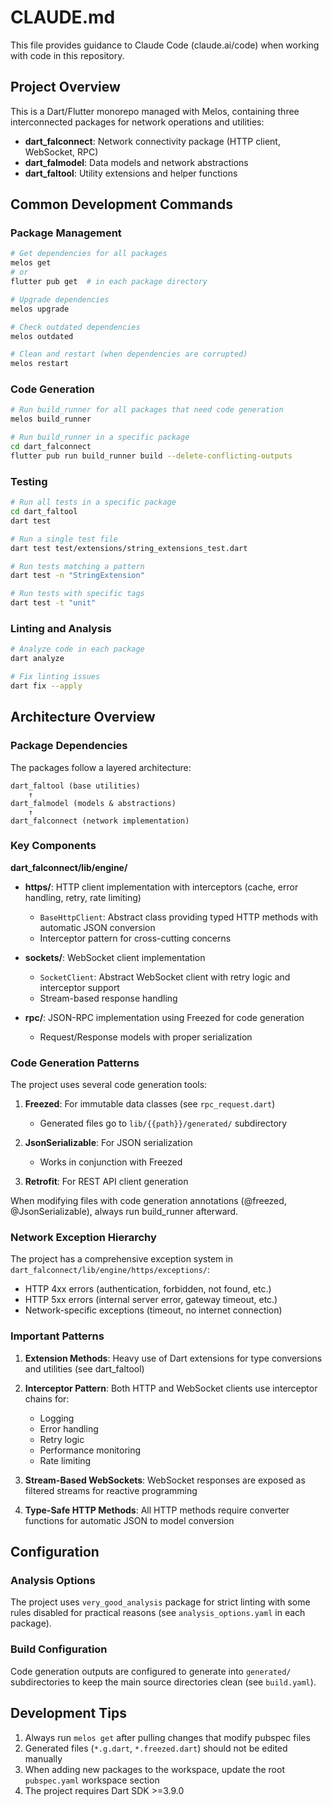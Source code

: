 # CLAUDE.md

This file provides guidance to Claude Code (claude.ai/code) when working with code in this repository.

## Project Overview

This is a Dart/Flutter monorepo managed with Melos, containing three interconnected packages for network operations and utilities:

- **dart_falconnect**: Network connectivity package (HTTP client, WebSocket, RPC)
- **dart_falmodel**: Data models and network abstractions
- **dart_faltool**: Utility extensions and helper functions

## Common Development Commands

### Package Management
```bash
# Get dependencies for all packages
melos get
# or
flutter pub get  # in each package directory

# Upgrade dependencies
melos upgrade

# Check outdated dependencies
melos outdated

# Clean and restart (when dependencies are corrupted)
melos restart
```

### Code Generation
```bash
# Run build_runner for all packages that need code generation
melos build_runner

# Run build_runner in a specific package
cd dart_falconnect
flutter pub run build_runner build --delete-conflicting-outputs
```

### Testing
```bash
# Run all tests in a specific package
cd dart_faltool
dart test

# Run a single test file
dart test test/extensions/string_extensions_test.dart

# Run tests matching a pattern
dart test -n "StringExtension"

# Run tests with specific tags
dart test -t "unit"
```

### Linting and Analysis
```bash
# Analyze code in each package
dart analyze

# Fix linting issues
dart fix --apply
```

## Architecture Overview

### Package Dependencies
The packages follow a layered architecture:
```
dart_faltool (base utilities)
    ↑
dart_falmodel (models & abstractions)
    ↑
dart_falconnect (network implementation)
```

### Key Components

**dart_falconnect/lib/engine/**
- **https/**: HTTP client implementation with interceptors (cache, error handling, retry, rate limiting)
  - `BaseHttpClient`: Abstract class providing typed HTTP methods with automatic JSON conversion
  - Interceptor pattern for cross-cutting concerns
  
- **sockets/**: WebSocket client implementation
  - `SocketClient`: Abstract WebSocket client with retry logic and interceptor support
  - Stream-based response handling
  
- **rpc/**: JSON-RPC implementation using Freezed for code generation
  - Request/Response models with proper serialization

### Code Generation Patterns

The project uses several code generation tools:

1. **Freezed**: For immutable data classes (see `rpc_request.dart`)
   - Generated files go to `lib/{{path}}/generated/` subdirectory
   
2. **JsonSerializable**: For JSON serialization
   - Works in conjunction with Freezed
   
3. **Retrofit**: For REST API client generation

When modifying files with code generation annotations (@freezed, @JsonSerializable), always run build_runner afterward.

### Network Exception Hierarchy

The project has a comprehensive exception system in `dart_falconnect/lib/engine/https/exceptions/`:
- HTTP 4xx errors (authentication, forbidden, not found, etc.)
- HTTP 5xx errors (internal server error, gateway timeout, etc.)
- Network-specific exceptions (timeout, no internet connection)

### Important Patterns

1. **Extension Methods**: Heavy use of Dart extensions for type conversions and utilities (see dart_faltool)

2. **Interceptor Pattern**: Both HTTP and WebSocket clients use interceptor chains for:
   - Logging
   - Error handling
   - Retry logic
   - Performance monitoring
   - Rate limiting

3. **Stream-Based WebSockets**: WebSocket responses are exposed as filtered streams for reactive programming

4. **Type-Safe HTTP Methods**: All HTTP methods require converter functions for automatic JSON to model conversion

## Configuration

### Analysis Options
The project uses `very_good_analysis` package for strict linting with some rules disabled for practical reasons (see `analysis_options.yaml` in each package).

### Build Configuration
Code generation outputs are configured to generate into `generated/` subdirectories to keep the main source directories clean (see `build.yaml`).

## Development Tips

1. Always run `melos get` after pulling changes that modify pubspec files
2. Generated files (`*.g.dart`, `*.freezed.dart`) should not be edited manually
3. When adding new packages to the workspace, update the root `pubspec.yaml` workspace section
4. The project requires Dart SDK >=3.9.0